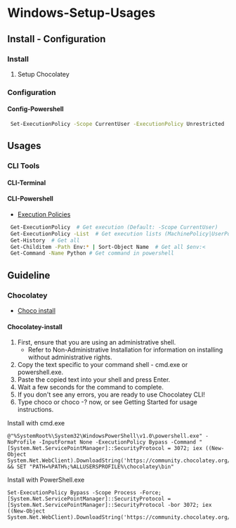 # Windows-Setup-Usages

## Install - Configuration

### Install

 1. Setup Chocolatey

### Configuration

#### Config-Powershell

```sh
 Set-ExecutionPolicy -Scope CurrentUser -ExecutionPolicy Unrestricted  # AllSigned|RemoteSigned|Unrestricted|Restricted
```

## Usages

### CLI Tools

#### CLI-Terminal

#### CLI-Powershell

* [Execution Policies](https://learn.microsoft.com/en-us/powershell/module/microsoft.powershell.core/about/about_execution_policies?view=powershell-7.3)

```sh
 Get-ExecutionPolicy  # Get execution (Default: -Scope CurrentUser)
 Get-ExecutionPolicy -List  # Get execution lists (MachinePolicy|UserPolicy|Process|LocalMachine)
 Get-History  # Get all 
 Get-Childitem -Path Env:* | Sort-Object Name  # Get all $env:<
 Get-Command -Name Python # Get command in powershell
```

## Guideline

### Chocolatey

* [Choco install](https://docs.chocolatey.org/en-us/choco/setup#more-install-options)

#### Chocolatey-install

1. First, ensure that you are using an administrative shell.
   * Refer to Non-Administrative Installation for information on installing without administrative rights.
2. Copy the text specific to your command shell - cmd.exe or powershell.exe.
3. Paste the copied text into your shell and press Enter.
4. Wait a few seconds for the command to complete.
5. If you don't see any errors, you are ready to use Chocolatey CLI!
6. Type choco or choco -? now, or see Getting Started for usage instructions.

Install with cmd.exe

```batch
@"%SystemRoot%\System32\WindowsPowerShell\v1.0\powershell.exe" -NoProfile -InputFormat None -ExecutionPolicy Bypass -Command "[System.Net.ServicePointManager]::SecurityProtocol = 3072; iex ((New-Object System.Net.WebClient).DownloadString('https://community.chocolatey.org/install.ps1'))" && SET "PATH=%PATH%;%ALLUSERSPROFILE%\chocolatey\bin"
```

Install with PowerShell.exe

```batch
Set-ExecutionPolicy Bypass -Scope Process -Force; [System.Net.ServicePointManager]::SecurityProtocol = [System.Net.ServicePointManager]::SecurityProtocol -bor 3072; iex ((New-Object System.Net.WebClient).DownloadString('https://community.chocolatey.org/install.ps1'))
```
